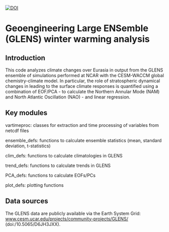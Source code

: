 [![DOI](https://zenodo.org/badge/252034824.svg)](https://zenodo.org/badge/latestdoi/252034824)

# Geoengineering Large ENSemble (GLENS) winter warming analysis

## Introduction
This code analyzes climate changes over Eurasia in output from the GLENS 
ensemble of simulations performed at NCAR with the CESM-WACCM global chemistry-climate model. In particular, the role of stratospheric dynamical changes in 
leading to the surface climate responses is quantified using a combination of EOF/PCA - to calculate the Northern Annular Mode (NAM) and North Atlantic Oscillation 
(NAO) - and linear regression.

## Key modules
vartimeproc: classes for extraction and time processing of variables from netcdf files

ensemble_defs: functions to calculate ensemble statistics (mean, standard deviation, t-statistics)

clim_defs: functions to calculate climatologies in GLENS

trend_defs: functions to calculate trends in GLENS

PCA_defs: functions to calculate EOFs/PCs

plot_defs: plotting functions

## Data sources
The GLENS data are publicly available via the Earth System Grid: www.cesm.ucar.edu/projects/community-projects/GLENS/
(doi:/10.5065/D6JH3JXX). 
